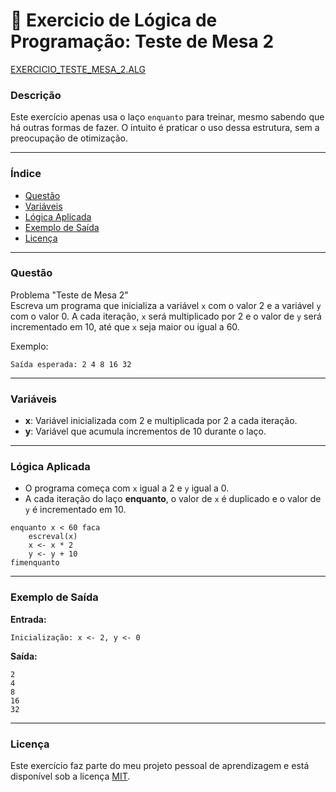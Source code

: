 
# 🚀 Exercicio de Lógica de Programação: Teste de Mesa 2

<a href="/logica-de-programação/VisualG_Portugol/Estrutura_Repetitiva/Exercicios_Enquanto/exercicio_mesa2/teste_mesa2.alg">EXERCICIO_TESTE_MESA_2.ALG</a>

### Descrição

Este exercício apenas usa o laço `enquanto` para treinar, mesmo sabendo que há outras formas de fazer. O intuito é praticar o uso dessa estrutura, sem a preocupação de otimização.

---

### Índice

- [Questão](#questão)
- [Variáveis](#variáveis)
- [Lógica Aplicada](#lógica-aplicada)
- [Exemplo de Saída](#exemplo-de-saída)
- [Licença](#licença)

---

### Questão

Problema "Teste de Mesa 2"  
Escreva um programa que inicializa a variável `x` com o valor 2 e a variável `y` com o valor 0. A cada iteração, `x` será multiplicado por 2 e o valor de `y` será incrementado em 10, até que `x` seja maior ou igual a 60.

Exemplo:
```
Saída esperada: 2 4 8 16 32
```

---

### Variáveis

- **x**: Variável inicializada com 2 e multiplicada por 2 a cada iteração.
- **y**: Variável que acumula incrementos de 10 durante o laço.

---

### Lógica Aplicada

- O programa começa com `x` igual a 2 e `y` igual a 0.
- A cada iteração do laço **enquanto**, o valor de `x` é duplicado e o valor de `y` é incrementado em 10.

```alg
enquanto x < 60 faca
    escreval(x)
    x <- x * 2
    y <- y + 10
fimenquanto
```

---

### Exemplo de Saída

**Entrada:**
```
Inicialização: x <- 2, y <- 0
```

**Saída:**
```
2
4
8
16
32
```

---

### Licença

Este exercício faz parte do meu projeto pessoal de aprendizagem e está disponível sob a licença [MIT](LICENSE).

